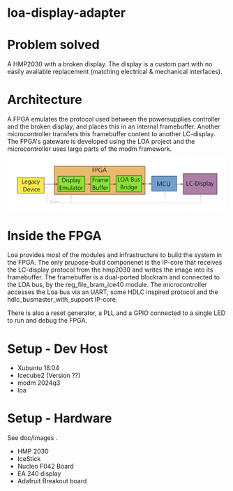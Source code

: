 # loa-display-adapter

# Problem solved

A HMP2030 with a broken display. The display is a custom part with no easily available replacement (matching electrical & mechanical interfaces).


# Architecture 

A FPGA emulates the protocol used between the powersupplies controller and the broken display, and places this in 
an internal framebuffer. Another microcontroller transfers this framebuffer content to another LC-display. 
The FPGA's gateware is developed using the LOA project and the microcontroller uses large parts of the modm framework.

![Blockdiagram](doc/images/block.png)

# Inside the FPGA
Loa provides most of the modules and infrastructure to build the system in the FPGA. The only prupose-build componenet is the 
IP-core that receives the LC-display protocol from the hmp2030 and writes the image into its framebuffer. 
The framebuffer is a dual-ported blockram and connected to the LOA bus, by the reg_file_bram_ice40 module.
The microcontroller accesses the Loa bus via an UART, some HDLC inspired protocol and the hdlc_busmaster_with_support IP-core.

There is also a reset generator, a PLL and a GPIO connected to a single LED to run and debug the FPGA.

# Setup - Dev Host

- Xubuntu 18.04
- Icecube2 (Version ??)
- modm 2024q3
- loa 

# Setup - Hardware

See doc/images .

- HMP 2030
- IceStick 
- Nucleo F042 Board
- EA 240 display
- Adafruit Breakout board 
